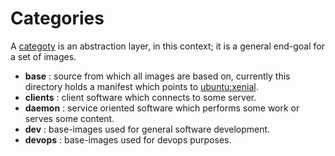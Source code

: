 # Categories

A [categoty](images/) is an abstraction layer, in this context; it is a general end-goal for a set of images.

 - **base**    : source from which all images are based on, currently this directory holds a manifest which points to [ubuntu:xenial](https://hub.docker.com/_/ubuntu/).
 - **clients** : client software which connects to some server.
 - **daemon**  : service oriented software which performs some work or serves some content.
 - **dev**     : base-images used for general software development.
 - **devops**  : base-images used for devops purposes.